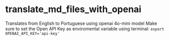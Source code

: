 # translate_md_files_with_openai
 Translates from English to Portuguese using openai 4o-mini model
Make sure to set the Open API Key as enviromental variable using terminal:
```export OPENAI_API_KEY='api-key'```